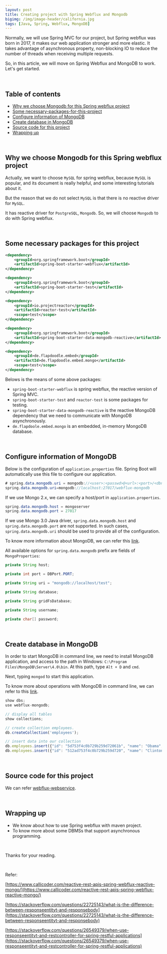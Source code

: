 ```yaml
---
layout: post
title: Creating project with Spring Webflux and Mongodb
bigimg: /img/image-header/california.jpg
tags: [Java, Spring, Webflux, MongoDB]
---
```


Normally, we will use Spring MVC for our project, but Spring webflux was born in 2017, it makes our web application stronger and more elastic. It takes advantage of asynchronous property, non-blocking IO to reduce the number of threads when receiving multiple requests.

So, in this article, we will move on Spring Webflux and MongoDB to work. Let's get started.

<br>

## Table of contents
- [Why we choose Mongodb for this Spring webflux project](#why-we-choose-Mongodb-for-this-spring-webflux-project)
- [Some necessary-packages-for-this-project](#some-necessary-packages-for-this-project)
- [Configure information of MongoDB](#configure-information-of-mongodb)
- [Create database in MongoDB](#create-database-in-mongodb)
- [Source code for this project](#source-code-for-this-project)
- [Wrapping up](#wrapping-up)

<br>

## Why we choose Mongodb for this Spring webflux project
Actually, we want to choose ```MySQL``` for spring webflux, because ```MySQL``` is popular, and its document is really helpful, and some interesting tutorials about it.

But the reason that we do not select ```MySQL``` is that there is no reactive driver for ```MySQL```.

It has reactive driver for ```PostgreSQL```, ```Mongodb```. So, we will choose ```Mongodb``` to do with Spring webflux.

<br>

## Some necessary packages for this project

```xml
<dependency>
    <groupId>org.springframework.boot</groupId>
    <artifactId>spring-boot-starter-webflux</artifactId>
</dependency>

<dependency>
    <groupId>org.springframework.boot</groupId>
    <artifactId>spring-boot-starter-test</artifactId>
</dependency>

<dependency>
    <groupId>io.projectreactor</groupId>
    <artifactId>reactor-test</artifactId>
    <scope>test</scope>
</dependency>

<dependency>
    <groupId>org.springframework.boot</groupId>
    <artifactId>spring-boot-starter-data-mongodb-reactive</artifactId>
</dependency>

<dependency>
    <groupId>de.flapdoodle.embed</groupId>
    <artifactId>de.flapdoodle.embed.mongo</artifactId>
    <scope>test</scope>
</dependency>
```

Belows is the means of some above packages:
- ```spring-boot-starter-webflux``` is spring webflux, the reactive version of Spring MVC.
- ```spring-boot-starter-test``` and ```reactor-test``` is some packages for testing.
- ```spring-boot-starter-data-mongodb-reactive``` is the reactive MongoDB dependency that we need to communicate with MongoDB asynchronously.
- ```de.flapdoole.embed.mongo``` is an embedded, in-memory MongoDB database.

<br>

## Configure information of MongoDB
Below is the configuration of ```application.properties``` file. Spring Boot will automatically use this file to configure our application.

```java
# spring.data.mongodb.uri = mongodb://<user>:<passwd>@<url>:<port>/<dbname>
spring.data.mongodb.uri=mongodb://localhost:27017/webflux-mongodb
```

If we use Mongo 2.x, we can specify a host/port in ```application.properties```.

```java
spring.data.mongodb.host = mongoserver
spring.data.mongodb.port = 27017
```

If we use Mongo 3.0 Java driver, ```spring.data.mongodb.host``` and ```spring.data.mongodb.port``` are not supported. In such cases, ```spring.data.mongodb.uri``` should be used to provide all of the configuration.

To know more information about MongoDB, we can refer this [link](https://docs.spring.io/spring-boot/docs/current/reference/html/boot-features-nosql.html#boot-features-connecting-to-mongodb).

All available options for ```spring.data.mongodb``` prefix are fields of ```MongoProperties```:

```java
private String host;

private int port = DBPort.PORT;

private String uri = "mongodb://localhost/test";

private String database;

private String gridFsDatabase;

private String username;

private char[] password;
```

<br>

## Create database in MongoDB
In order to start MongoDB in command line, we need to install MongoDB application, and access to the path in Windows: ```C:\Program Files\MongoDB\Server\4.0\bin```. At this path, type ```Alt + D``` and ```cmd```.

Next, typing ```mongod``` to start this application.

To know more about operations with MongoDB in command line, we can refer to this [link](https://ducmanhphan.github.io/2018-11-29-Some-common-implementation-with-MongoDB/#use-the-database-/-create-new-database).


```js
show dbs;
use webflux-mongodb;

// display all tables
show collections;

// create collection employees.
db.createCollection('employees');

// insert data into our collection
db.employees.insert({"id": "5d753f4c0b729b259d72061b", "name": "Obama", "address": "California", "phone": "012541425541", "salary": 500000});
db.employees.insert({"id": "512ad753f4c0b729b259d720", "name": "Clinton", "address": "New York", "phone": "012541421541", "salary": 250000});
```

<br>

## Source code for this project

We can refer [webflux-webservice](https://github.com/DucManhPhan/J2EE/tree/master/src/Java_Spring/Spring-Boot/webservice-webflux).

<br>

## Wrapping up
- We know about how to use Spring webflux with maven project.
- To know more about some DBMSs that support asynchronous programming.

<br>

Thanks for your reading.

<br>

Refer:

[https://www.callicoder.com/reactive-rest-apis-spring-webflux-reactive-mongo/](https://www.callicoder.com/reactive-rest-apis-spring-webflux-reactive-mongo/)

[https://stackoverflow.com/questions/22725143/what-is-the-difference-between-responseentityt-and-responsebody](https://stackoverflow.com/questions/22725143/what-is-the-difference-between-responseentityt-and-responsebody)

[https://stackoverflow.com/questions/26549379/when-use-responseentityt-and-restcontroller-for-spring-restful-applications](https://stackoverflow.com/questions/26549379/when-use-responseentityt-and-restcontroller-for-spring-restful-applications)